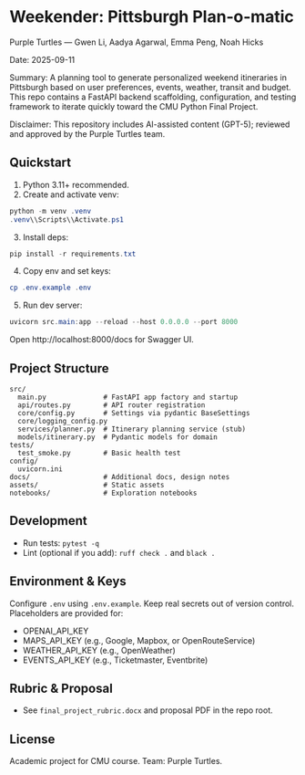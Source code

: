 # Weekender: Pittsburgh Plan‑o‑matic

Purple Turtles — Gwen Li, Aadya Agarwal, Emma Peng, Noah Hicks

Date: 2025-09-11

Summary: A planning tool to generate personalized weekend itineraries in Pittsburgh based on user preferences, events, weather, transit and budget. This repo contains a FastAPI backend scaffolding, configuration, and testing framework to iterate quickly toward the CMU Python Final Project.

Disclaimer: This repository includes AI-assisted content (GPT-5); reviewed and approved by the Purple Turtles team.

## Quickstart

1) Python 3.11+ recommended.
2) Create and activate venv:
```powershell
python -m venv .venv
.venv\\Scripts\\Activate.ps1
```
3) Install deps:
```powershell
pip install -r requirements.txt
```
4) Copy env and set keys:
```powershell
cp .env.example .env
```
5) Run dev server:
```powershell
uvicorn src.main:app --reload --host 0.0.0.0 --port 8000
```

Open http://localhost:8000/docs for Swagger UI.

## Project Structure

```
src/
  main.py              # FastAPI app factory and startup
  api/routes.py        # API router registration
  core/config.py       # Settings via pydantic BaseSettings
  core/logging_config.py
  services/planner.py  # Itinerary planning service (stub)
  models/itinerary.py  # Pydantic models for domain
tests/
  test_smoke.py        # Basic health test
config/
  uvicorn.ini
docs/                  # Additional docs, design notes
assets/                # Static assets
notebooks/             # Exploration notebooks
```

## Development

- Run tests: `pytest -q`
- Lint (optional if you add): `ruff check .` and `black .`

## Environment & Keys

Configure `.env` using `.env.example`. Keep real secrets out of version control. Placeholders are provided for:
- OPENAI_API_KEY
- MAPS_API_KEY (e.g., Google, Mapbox, or OpenRouteService)
- WEATHER_API_KEY (e.g., OpenWeather)
- EVENTS_API_KEY (e.g., Ticketmaster, Eventbrite)

## Rubric & Proposal

- See `final_project_rubric.docx` and proposal PDF in the repo root.

## License

Academic project for CMU course. Team: Purple Turtles.


